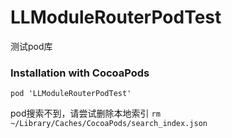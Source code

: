 # LLModuleRouterPodTest
测试pod库

###  Installation with CocoaPods
`pod 'LLModuleRouterPodTest'`

pod搜索不到，请尝试删除本地索引
`rm ~/Library/Caches/CocoaPods/search_index.json`
